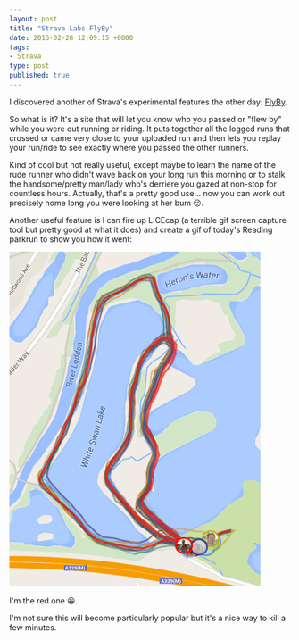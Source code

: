 ```yaml
---
layout: post
title: "Strava Labs FlyBy"
date: 2015-02-28 12:09:15 +0000
tags:
- Strava
type: post
published: true
---
```


I discovered another of Strava's experimental features the other day: [FlyBy](http://labs.strava.com/flyby/).

So what is it? It's a site that will let you know who you passed or "flew by" while you were out running or riding.  It puts together all the logged runs that crossed or came very close to your uploaded run and then lets you replay your run/ride to see exactly where you passed the other runners.

<!--more-->
Kind of cool but not really useful, except maybe to learn the name of the rude runner who didn't wave back on your long run this morning or to stalk the handsome/pretty man/lady who's derriere you gazed at non-stop for countless hours.  Actually, that's a pretty good use... now you can work out precisely home long you were looking at her bum :stuck_out_tongue_winking_eye:.

Another useful feature is I can fire up LICEcap (a terrible gif screen capture tool but pretty good at what it does) and create a gif of today's Reading parkrun to show you how it went:

<img class="center" src="/assets/flyby.gif" width="450" height="600" alt="Reading parkrun on FlyBy"/>

I'm the red one :grinning:.

I'm not sure this will become particularly popular but it's a nice way to kill a few minutes.

